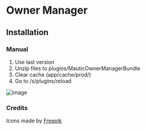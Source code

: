 # Owner Manager

## Installation

### Manual

1. Use last version
2. Unzip files to plugins/MauticOwnerManagerBundle
3. Clear cache (app/cache/prod/)
4. Go to /s/plugins/reload


![image](https://user-images.githubusercontent.com/462477/71735254-451bd480-2e4e-11ea-85fb-0fee4b431761.png)

### Credits

<div>Icons made by <a href="https://www.flaticon.com/authors/freepik" title="Freepik">Freepik</a>